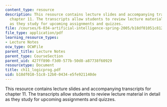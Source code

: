 ```yaml
---
content_type: resource
description: This resource contains lecture slides and accompanying transcripts for
  chapter 11. The transcripts allow students to review lecture material in detail
  as they study for upcoming assignments and quizzes.
file: /courses/6-034-artificial-intelligence-spring-2005/b18df01051c812b00434e5fe921140de_ch11_logicprog.pdf
file_type: application/pdf
learning_resource_types:
- Lecture Notes
ocw_type: OCWFile
parent_title: Lecture Notes
parent_type: CourseSection
parent_uid: 427ff890-f3d0-577b-50d8-a87738f60929
resourcetype: Document
title: ch11_logicprog.pdf
uid: b18df010-51c8-12b0-0434-e5fe921140de
---
```

This resource contains lecture slides and accompanying transcripts for chapter 11. The transcripts allow students to review lecture material in detail as they study for upcoming assignments and quizzes.

